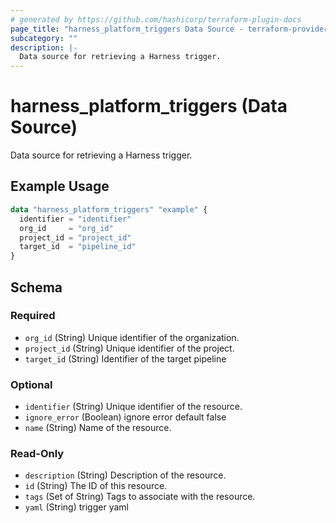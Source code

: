 ```yaml
---
# generated by https://github.com/hashicorp/terraform-plugin-docs
page_title: "harness_platform_triggers Data Source - terraform-provider-harness"
subcategory: ""
description: |-
  Data source for retrieving a Harness trigger.
---
```


# harness_platform_triggers (Data Source)

Data source for retrieving a Harness trigger.

## Example Usage

```terraform
data "harness_platform_triggers" "example" {
  identifier = "identifier"
  org_id     = "org_id"
  project_id = "project_id"
  target_id  = "pipeline_id"
}
```

<!-- schema generated by tfplugindocs -->
## Schema

### Required

- `org_id` (String) Unique identifier of the organization.
- `project_id` (String) Unique identifier of the project.
- `target_id` (String) Identifier of the target pipeline

### Optional

- `identifier` (String) Unique identifier of the resource.
- `ignore_error` (Boolean) ignore error default false
- `name` (String) Name of the resource.

### Read-Only

- `description` (String) Description of the resource.
- `id` (String) The ID of this resource.
- `tags` (Set of String) Tags to associate with the resource.
- `yaml` (String) trigger yaml


